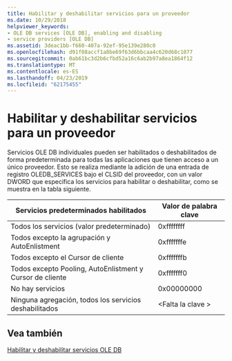 ```yaml
---
title: Habilitar y deshabilitar servicios para un proveedor
ms.date: 10/29/2018
helpviewer_keywords:
- OLE DB services [OLE DB], enabling and disabling
- service providers [OLE DB]
ms.assetid: 3deac1bb-f660-407a-92ef-95e139e280c0
ms.openlocfilehash: d91f08accf1a8be69f63d6bbcaa4c620d68c1077
ms.sourcegitcommit: 0ab61bc3d2b6cfbd52a16c6ab2b97a8ea1864f12
ms.translationtype: MT
ms.contentlocale: es-ES
ms.lasthandoff: 04/23/2019
ms.locfileid: "62175455"
---
```

# <a name="enabling-and-disabling-services-for-a-provider"></a>Habilitar y deshabilitar servicios para un proveedor

Servicios OLE DB individuales pueden ser habilitados o deshabilitados de forma predeterminada para todas las aplicaciones que tienen acceso a un único proveedor. Esto se realiza mediante la adición de una entrada de registro OLEDB_SERVICES bajo el CLSID del proveedor, con un valor DWORD que especifica los servicios para habilitar o deshabilitar, como se muestra en la tabla siguiente.

|Servicios predeterminados habilitados|Valor de palabra clave|
|------------------------------|-------------------|
|Todos los servicios (valor predeterminado)|0xffffffff|
|Todos excepto la agrupación y AutoEnlistment|0xfffffffe|
|Todos excepto el Cursor de cliente|0xfffffffb|
|Todos excepto Pooling, AutoEnlistment y Cursor de cliente|0xfffffff0|
|No hay servicios|0x00000000|
|Ninguna agregación, todos los servicios deshabilitados|\<Falta la clave >|

## <a name="see-also"></a>Vea también

[Habilitar y deshabilitar servicios OLE DB](../../data/oledb/enabling-and-disabling-ole-db-services.md)